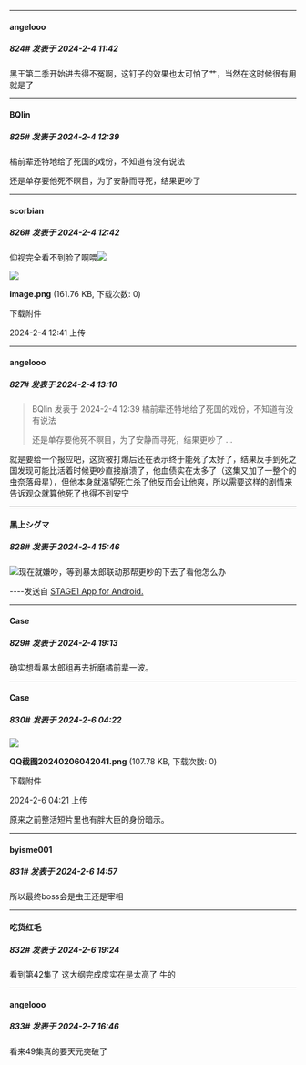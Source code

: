 
*****

####  angelooo  
##### 824#       发表于 2024-2-4 11:42

黑王第二季开始进去得不冤啊，这钉子的效果也太可怕了艹，当然在这时候很有用就是了


*****

####  BQlin  
##### 825#       发表于 2024-2-4 12:39

橘前辈还特地给了死国的戏份，不知道有没有说法

还是单存要他死不瞑目，为了安静而寻死，结果更吵了

*****

####  scorbian  
##### 826#       发表于 2024-2-4 12:42

仰视完全看不到脸了啊喂<img src="https://static.saraba1st.com/image/smiley/face2017/067.png" referrerpolicy="no-referrer">

<img src="https://img.saraba1st.com/forum/202402/04/124145ehxmbbpwwqiqxi22.png" referrerpolicy="no-referrer">

<strong>image.png</strong> (161.76 KB, 下载次数: 0)

下载附件

2024-2-4 12:41 上传


*****

####  angelooo  
##### 827#       发表于 2024-2-4 13:10

<blockquote>BQlin 发表于 2024-2-4 12:39
橘前辈还特地给了死国的戏份，不知道有没有说法

还是单存要他死不瞑目，为了安静而寻死，结果更吵了 ...</blockquote>
就是要给一个报应吧，这货被打爆后还在表示终于能死了太好了，结果反手到死之国发现可能比活着时候更吵直接崩溃了，他血债实在太多了（这集又加了一整个的虫奈落母星），但他本身就渴望死亡杀了他反而会让他爽，所以需要这样的剧情来告诉观众就算他死了也得不到安宁


*****

####  黑上シグマ  
##### 828#       发表于 2024-2-4 15:46

<img src="https://static.saraba1st.com/image/smiley/face2017/067.png" referrerpolicy="no-referrer">现在就嫌吵，等到暴太郎联动那帮更吵的下去了看他怎么办

----发送自 [STAGE1 App for Android.](http://stage1.5j4m.com/?1.37)


*****

####  Case  
##### 829#       发表于 2024-2-4 19:13

确实想看暴太郎组再去折磨橘前辈一波。


*****

####  Case  
##### 830#       发表于 2024-2-6 04:22

<img src="https://img.saraba1st.com/forum/202402/06/042148bmpbu2psr3pkkl00.png" referrerpolicy="no-referrer">

<strong>QQ截图20240206042041.png</strong> (107.78 KB, 下载次数: 0)

下载附件

2024-2-6 04:21 上传

原来之前整活短片里也有胖大臣的身份暗示。


*****

####  byisme001  
##### 831#       发表于 2024-2-6 14:57

所以最终boss会是虫王还是宰相


*****

####  吃货红毛  
##### 832#       发表于 2024-2-6 19:24

看到第42集了 这大纲完成度实在是太高了 牛的


*****

####  angelooo  
##### 833#       发表于 2024-2-7 16:46

看来49集真的要天元突破了

